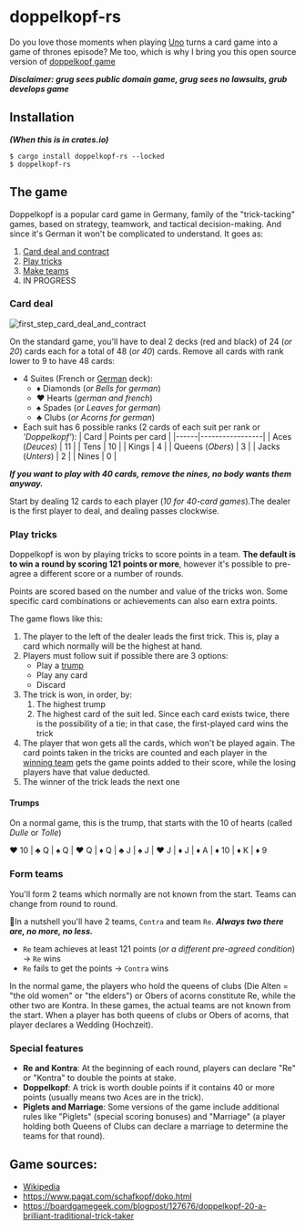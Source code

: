 # doppelkopf-rs

Do you love those moments when playing [Uno](https://www.letsplayuno.com/) turns a card game into a game of thrones episode?
Me too, which is why I bring you this open source version of [doppelkopf game](https://en.wikipedia.org/wiki/Doppelkopf) 

***Disclaimer: grug sees public domain game, grug sees no lawsuits, grub develops game***

## Installation

***(When this is in crates.io)***
```
$ cargo install doppelkopf-rs --locked
$ doppelkopf-rs
```

## The game

Doppelkopf is a popular card game in Germany, family of the "trick-tacking" games, based on strategy, teamwork, and tactical decision-making. And since it's German it won't be complicated to understand.
It goes as:
1. [Card deal and contract](#card-deal)
1. [Play tricks](#play-tricks)
1. [Make teams](#make-teams)
1. IN PROGRESS


### Card deal

![first_step_card_deal_and_contract](https://drive.google.com/file/d/14LU9xWeFtXcxrdjszvoKeMhkKsQ8jW8o/view?usp=sharing)

On the standard game, you'll have to deal 2 decks (red and black) of 24 (*or 20*) cards each for a total of 48 (*or 40*) cards. Remove all cards with rank lower to 9 to have 48 cards:
* 4 Suites (French or [German](https://en.wikipedia.org/wiki/German-suited_playing_cards) deck):
  * ♦ Diamonds (*or Bells for german*)
  * ❤ Hearts (*german and french*)
  * ♠ Spades (*or Leaves for german*)
  * ♣ Clubs (*or Acorns for german*)
* Each suit has 6 possible ranks (2 cards of each suit per rank or *'Doppelkopf'*):
    | Card | Points per card |
    |------|-----------------|
    | Aces (*Deuces*) | 11 |
    | Tens | 10 |
    | Kings | 4 |
    | Queens (*Obers*) | 3 |
    | Jacks (*Unters*) | 2 |
    | Nines | 0 |

***If you want to play with 40 cards, remove the nines, no body wants them anyway.***

Start by dealing 12 cards to each player (*10 for 40-card games*).The dealer is the first player to deal, and dealing passes clockwise.

### Play tricks

Doppelkopf is won by playing tricks to score points in a team. **The default is to win a round by scoring 121 points or more**, however it's possible to pre-agree a different score or a number of rounds.

Points are scored based on the number and value of the tricks won. Some specific card combinations or achievements can also earn extra points.

The game flows like this:

1. The player to the left of the dealer leads the first trick. This is, play a card which normally will be the highest at hand.
1. Players must follow suit if possible there are 3 options:
    * Play a [trump](#trumps)
    * Play any card
    * Discard 
1. The trick is won, in order, by:
    1. The highest trump 
    1. The highest card of the suit led. Since each card exists twice, there is the possibility of a tie; in that case, the first-played card wins the trick
1. The player that won gets all the cards, which won't be played again. The card points taken in the tricks are counted and each player in the [winning team](#form-teams) gets the game points added to their score, while the losing players have that value deducted.
1. The winner of the trick leads the next one 

#### Trumps

On a normal game, this is the trump, that starts with the 10 of hearts (called *Dulle* or *Tolle*)

❤️ 10 | ♣️ Q | ♠️ Q | ❤️ Q | ♦️ Q | ♣️ J | ♠️ J | ❤️ J | ♦️ J | ♦️ A | ♦️ 10 | ♦️ K | ♦️ 9

### Form teams

You'll form 2 teams which normally are not known from the start. Teams can change from round to round.

🌰In a nutshell you'll have 2 teams, `Contra` and team `Re`. ***Always two there are, no more, no less.***
* `Re` team achieves at least 121 points (*or a different pre-agreed condition*) -> `Re` wins
* `Re` fails to get the points -> `Contra` wins

In the normal game, the players who hold the queens of clubs (Die Alten = "the old women" or "the elders") or Obers of acorns constitute Re, while the other two are Kontra. In these games, the actual teams are not known from the start. When a player has both queens of clubs or Obers of acorns, that player declares a Wedding (Hochzeit). 


### Special features

* **Re and Kontra**: At the beginning of each round, players can declare "Re" or "Kontra" to double the points at stake. 
* **Doppelkopf**: A trick is worth double points if it contains 40 or more points (usually means two Aces are in the trick).
* **Piglets and Marriage**: Some versions of the game include additional rules like "Piglets" (special scoring bonuses) and "Marriage" (a player holding both Queens of Clubs can declare a marriage to determine the teams for that round).

## Game sources:

* [Wikipedia](https://en.wikipedia.org/wiki/Doppelkopf)
* https://www.pagat.com/schafkopf/doko.html
* https://boardgamegeek.com/blogpost/127676/doppelkopf-20-a-brilliant-traditional-trick-taker

